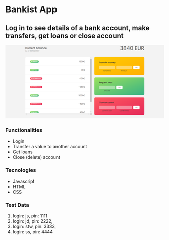 # Bankist App

## Log in to see details of a bank account, make transfers, get loans or close account

![](bankist.png)

### Functionalities
- Login
- Transfer a value to another account
- Get loans
- Close (delete) account

### Tecnologies
- Javascript
- HTML
- CSS

### Test Data
1. login: js, pin: 1111
2. login: jd, pin: 2222,
3. login: stw, pin: 3333,
4. login: ss, pin: 4444
